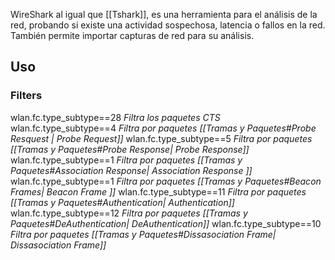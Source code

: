 WireShark  al igual que [[Tshark]], es una herramienta para el análisis de la red, probando si existe una actividad sospechosa, latencia o fallos en la red. También permite importar capturas de red para su análisis.


## Uso

### Filters
wlan.fc.type_subtype=\=28 *Filtra los paquetes CTS*
wlan.fc.type_subtype=\=4 *Filtra por paquetes [[Tramas y Paquetes#Probe Resquest | Probe Request]]*
wlan.fc.type_subtype=\=5 *Filtra por paquetes [[Tramas y Paquetes#Probe Response| Probe Response]]*
wlan.fc.type_subtype=\=1 *Filtra por paquetes [[Tramas y Paquetes#Association Response| Association Response ]]*
wlan.fc.type_subtype=\=1 *Filtra por paquetes [[Tramas y Paquetes#Beacon Frames| Beacon Frame ]]*
wlan.fc.type_subtype=\=11 *Filtra por paquetes [[Tramas y Paquetes#Authentication|  Authentication]]*
wlan.fc.type_subtype=\=12 *Filtra por paquetes [[Tramas y Paquetes#DeAuthentication|  DeAuthentication]]*
wlan.fc.type_subtype=\=10 *Filtra por paquetes [[Tramas y Paquetes#Dissasociation Frame|  Dissasociation Frame]]*



 